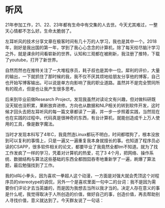 # 听风

21年参加工作，21、22、23年都有生命中有交集的人去世。今天尤其难过，一整天心情都不怎么好。生命太脆弱了。

左耳听风的技术分享文章在极客时间有几十万的人学习，我也是其中一个。2018年，刚好是我出国的第一年，学到了我心心念念的计算机，除了每天绞尽脑汁学习之外，就是课余时间看崭新的世界。认知和三观都在被刷新，我注册了推特，下载了youtube，打开了新世界。

自然而然也在推特关注了一大堆程序员，耗子叔也是其中一位。犀利的评价，大量的输出，一下就抓住了那时候的我，我不仅不厌其烦地给朋友分享他的博客，自己也开始写博客输出。可以说是单方向影响了我的职业道路。虽然并不是完全赞同所有的观点，但是也让我产生很多思考。

后来到毕业前做Research Project，发现我虽然对读论文有兴趣，但对做科研既没天赋也没积累，果断放弃进修。方向也从数据和NLP相关的转到软件开发，这时候才回头去把左耳听风的每一篇文章都读了一遍，并一步一步照着实践，当然现在也在实践的过程中。代码真是很神奇的东西，有台计算机，就能创造成千上万人使用的工具，像是数字魔法。

当时才发现本科写了4年C，我竟然连Linux都玩不明白，时间都喂狗了，根本没放到可以复利的事情上，只是一遍又一遍重复我本身就擅长的事。也知道了程序员必读的CSAPP，很多软件相关的论文，都要毕业了我竟然全都tm不知道。就为了找工作发疯了一样的学习，凭着对计算机的热爱，花了3 4个月，把网络、操作系统、数据结构与算法这些基础的东西全都囫囵吞枣地重新学了一遍，刷爆了算法题，最后勉强找到了工作。

我的id叫小拳头，因为喜欢一拳超人这个动漫，一方面是对强大就会秃顶这个对程序员的stereotype的调侃，另外一个是喜欢里面一句中二的台词：我不是因为需要你们评论才去当英雄的，而是因为我想去当所以我才当的。决定人存在意义的事是什么呢，我觉得取决于人所创造的价值，做好自己的事，创造价值，再去帮助别人寻找价值，意义就达到了。今天群友说了一句话：
